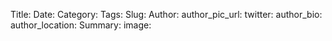 Title:
Date:
Category:
Tags:
Slug:
Author:
author_pic_url:
twitter:
author_bio:
author_location:
Summary:
image:
